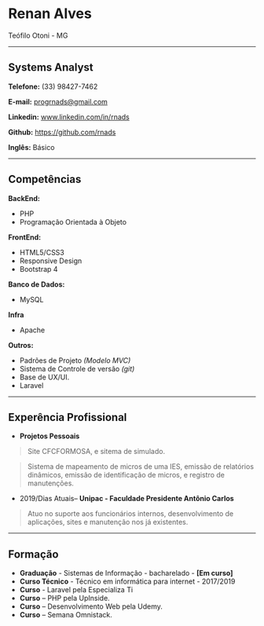 # Renan Alves
Teófilo Otoni - MG

---

## Systems Analyst


**Telefone:** (33) 98427-7462

**E-mail:** progrnads@gmail.com

**Linkedin:** www.linkedin.com/in/rnads

**Github:** https://github.com/rnads

**Inglês:** Básico


---

## Competências

**BackEnd:**
* PHP
* Programação Orientada à Objeto


**FrontEnd:**
* HTML5/CSS3
* Responsive Design
* Bootstrap 4


**Banco de Dados:**
* MySQL


**Infra**
* Apache


**Outros:**
* Padrões de Projeto *(Modelo MVC)*
* Sistema de Controle de versão *(git)*
* Base de UX/UI.
* Laravel

---

## Experência Profissional

* **Projetos Pessoais**
> Site CFCFORMOSA, e sitema de simulado.

> Sistema de mapeamento de micros de uma IES, emissão de relatórios dinâmicos, emissão de identificação de micros, e registro de manutenções.

* 2019/Dias Atuais– **Unipac - Faculdade Presidente Antônio Carlos**
> Atuo no suporte aos funcionários internos, desenvolvimento de aplicações, sites e manutenção nos já existentes.


---

## Formação

* **Graduação** - Sistemas de Informação - bacharelado - **[Em curso]**
* **Curso Técnico** - Técnico em informática para internet - 2017/2019
* **Curso** - Laravel pela Especializa Ti
* **Curso** – PHP pela UpInside.
* **Curso** – Desenvolvimento Web pela Udemy.
* **Curso** – Semana Omnistack.


